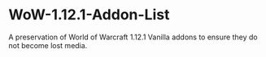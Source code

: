 # WoW-1.12.1-Addon-List
A preservation of World of Warcraft 1.12.1 Vanilla addons to ensure they do not become lost media.
